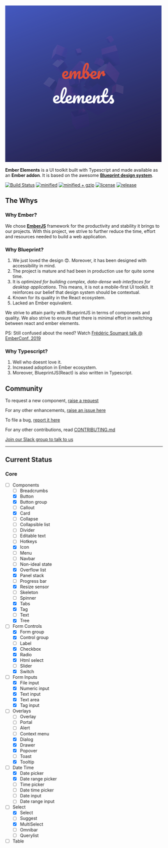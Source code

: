
![Logo](/tests/dummy/public/ember-elements.png)

**Ember Elements** is a UI toolkit built with Typescript and made available as an **Ember addon**. It is based on the awesome **[Blueprint design system](https://blueprintjs.com/docs)**.  

[![Build Status](https://travis-ci.org/dunkinbase/ember-elements.svg?branch=master)](https://travis-ci.org/dunkinbase/ember-elements)
[![minified](https://badgen.net/bundlephobia/min/ember-elements)](https://bundlephobia.com/result?p=ember-elements)
[![minified + gzip](https://badgen.net/bundlephobia/minzip/ember-elements)](https://bundlephobia.com/result?p=ember-elements)
[![license](https://badgen.net/github/license/dunkinbase/ember-elements)](https://github.com/dunkinbase/ember-elements/blob/master/LICENSE)
[![release](https://badgen.net/github/release/dunkinbase/ember-elements)](https://github.com/dunkinbase/ember-elements/releases)

## **The Whys**

### Why Ember?

We chose **[EmberJS](https://emberjs.com/)** framework for the productivity and stability it brings to our projects. With this project, we strive to further reduce the time, effort and resources needed to build a web application.

### Why Blueprint?

1. We just loved the design 😍. Moreover, it has been designed with accessibility in mind.
2. The project is mature and had been in production use for quite some time.
3. It is *optimized for building complex, data-dense web interfaces for desktop applications*. This means, it is not a mobile-first UI toolkit. It reinforces our belief that design system should be contextual.
4. Known for its quality in the React ecosystem.
5. Lacked an Ember equivalent.

We strive to attain parity with BlueprintJS in terms of components and quality. We also strive to ensure that there is minimal effort in switching between react and ember elements.

PS: Still confused about the need? Watch [Frédéric Soumaré talk @ EmberConf, 2019](https://www.youtube.com/watch?v=O3RKLHvpUAI&t=6012s)

### Why Typescript?

1. Well who doesnt love it. 
2. Increased adoption in Ember ecosystem.
3. Moreover, BlueprintJS(React) is also written in Typescript.


## **Community**

To request a new component, [raise a request](https://github.com/dunkinbase/ember-elements/issues/new?assignees=jugaadi&labels=Type%3A+new+component+&template=new_component_request.md&title=New+component%3A+%3CSection%3E+-+%3CName%3E)

For any other enhancements, [raise an issue here](https://github.com/dunkinbase/ember-elements/issues/new?assignees=&labels=&template=feature_request.md&title=)

To file a bug, [report it here](https://github.com/dunkinbase/ember-elements/issues/new?assignees=&labels=&template=bug_report.md&title=)

For any other contributions, read [CONTRIBUTING.md](CONTRIBUTING.md)

[Join our Slack group to talk to us](https://join.slack.com/t/dunkinbase/shared_invite/enQtNTkzOTg1MzAwOTQ1LWVkNTc0YTQ3ZWJlNDZhNDNlNmU5MjMzNDczNjFkZWZjNTVkNmI5MGU0ZmMyZGY5ZmRhNmZiYmFiMmM0YTY4ZGI)

---

## Current Status

### Core
- [ ] Components
  - [ ] Breadcrumbs
  - [x] Button
  - [x] Button group
  - [ ] Callout
  - [x] Card
  - [ ] Collapse
  - [ ] Collapsible list
  - [ ] Divider
  - [ ] Editable text
  - [ ] Hotkeys
  - [x] Icon
  - [ ] Menu
  - [ ] Navbar
  - [ ] Non-ideal state
  - [x] Overflow list
  - [x] Panel stack
  - [ ] Progress bar
  - [x] Resize sensor
  - [ ] Skeleton
  - [ ] Spinner
  - [x] Tabs
  - [x] Tag
  - [ ] Text
  - [x] Tree

- [ ] Form Controls
  - [x] Form group
  - [x] Control group
  - [ ] Label
  - [x] Checkbox
  - [x] Radio
  - [x] Html select
  - [ ] Slider
  - [x] Switch

- [ ] Form Inputs
  - [x] File input
  - [x] Numeric input
  - [x] Text input
  - [x] Text area
  - [x] Tag input

- [ ] Overlays
  - [ ] Overlay
  - [ ] Portal
  - [ ] Alert
  - [ ] Context menu
  - [x] Dialog
  - [x] Drawer
  - [x] Popover
  - [ ] Toast
  - [x] Tooltip

- [ ] Date Time
  - [x] Date picker
  - [x] Date range picker
  - [ ] Time picker
  - [ ] Date time picker
  - [ ] Date input
  - [ ] Date range input
  
- [ ] Select
  - [x] Select
  - [ ] Suggest
  - [x] MultiSelect
  - [ ] Omnibar
  - [ ] Querylist 

- [ ] Table 
